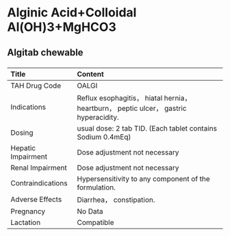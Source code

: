 # Alginic Acid+Colloidal Al(OH)3+MgHCO3

## Algitab chewable

##### 

| Title              | Content                                                                               |
|:-------------------|:--------------------------------------------------------------------------------------|
| TAH Drug Code      | OALGI                                                                                 |
| Indications        | Reflux esophagitis， hiatal hernia， heartburn， peptic ulcer， gastric hyperacidity. |
| Dosing             | usual dose: 2 tab TID. (Each tablet contains Sodium 0.4mEq)                           |
| Hepatic Impairment | Dose adjustment not necessary                                                         |
| Renal Impairment   | Dose adjustment not necessary                                                         |
| Contraindications  | Hypersensitivity to any component of the formulation.                                 |
| Adverse Effects    | Diarrhea， constipation.                                                              |
| Pregnancy          | No Data                                                                               |
| Lactation          | Compatible                                                                            |

